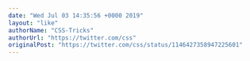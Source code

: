 ```yaml
---
date: "Wed Jul 03 14:35:56 +0000 2019"
layout: "like"
authorName: "CSS-Tricks"
authorUrl: "https://twitter.com/css"
originalPost: "https://twitter.com/css/status/1146427358947225601"
---
```

